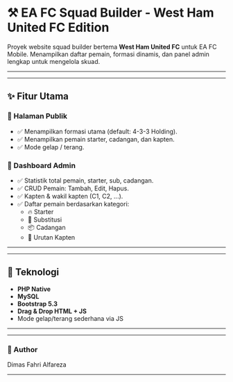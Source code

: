 # ⚒️ EA FC Squad Builder - West Ham United FC Edition

Proyek website squad builder bertema **West Ham United FC** untuk EA FC Mobile. Menampilkan daftar pemain, formasi dinamis, dan panel admin lengkap untuk mengelola skuad.

---

---

## ✨ Fitur Utama

### 🔹 Halaman Publik
- ✅ Menampilkan formasi utama (default: 4-3-3 Holding).
- ✅ Menampilkan pemain starter, cadangan, dan kapten.
- ✅ Mode gelap / terang.

### 🔹 Dashboard Admin
- ✅ Statistik total pemain, starter, sub, cadangan.
- ✅ CRUD Pemain: Tambah, Edit, Hapus.
- ✅ Kapten & wakil kapten (C1, C2, ...).
- ✅ Daftar pemain berdasarkan kategori:
  - 🔥 Starter
  - 🔁 Substitusi
  - 📦 Cadangan
  - 🧢 Urutan Kapten

---

---

## 🧪 Teknologi

- **PHP Native**
- **MySQL** 
- **Bootstrap 5.3**
- **Drag & Drop HTML + JS**
- Mode gelap/terang sederhana via JS

---

---

### 👤 Author

Dimas Fahri Alfareza

---